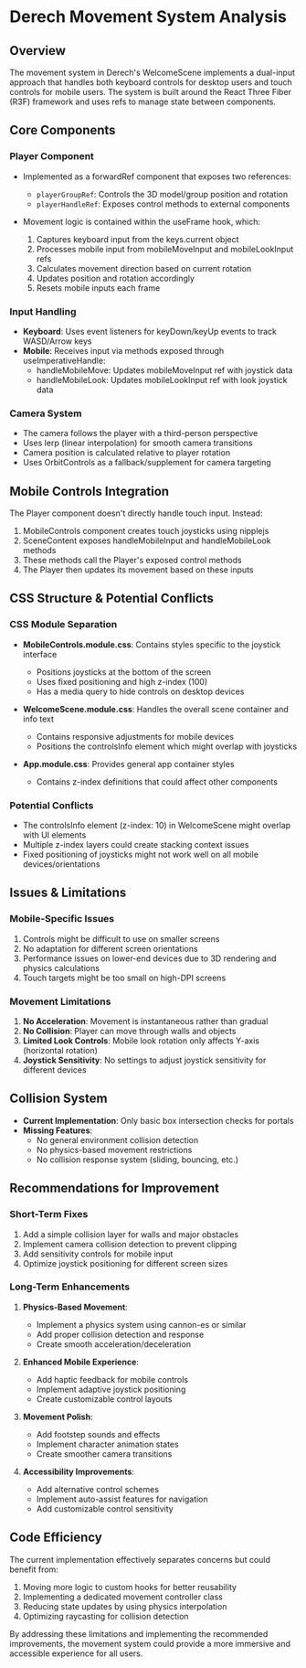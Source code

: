 # Derech Movement System Analysis

## Overview
The movement system in Derech's WelcomeScene implements a dual-input approach that handles both keyboard controls for desktop users and touch controls for mobile users. The system is built around the React Three Fiber (R3F) framework and uses refs to manage state between components.

## Core Components

### Player Component
- Implemented as a forwardRef component that exposes two references:
  - `playerGroupRef`: Controls the 3D model/group position and rotation
  - `playerHandleRef`: Exposes control methods to external components

- Movement logic is contained within the useFrame hook, which:
  1. Captures keyboard input from the keys.current object
  2. Processes mobile input from mobileMoveInput and mobileLookInput refs
  3. Calculates movement direction based on current rotation
  4. Updates position and rotation accordingly
  5. Resets mobile inputs each frame

### Input Handling
- **Keyboard**: Uses event listeners for keyDown/keyUp events to track WASD/Arrow keys
- **Mobile**: Receives input via methods exposed through useImperativeHandle:
  - handleMobileMove: Updates mobileMoveInput ref with joystick data
  - handleMobileLook: Updates mobileLookInput ref with look joystick data

### Camera System
- The camera follows the player with a third-person perspective
- Uses lerp (linear interpolation) for smooth camera transitions
- Camera position is calculated relative to player rotation
- Uses OrbitControls as a fallback/supplement for camera targeting

## Mobile Controls Integration

The Player component doesn't directly handle touch input. Instead:
1. MobileControls component creates touch joysticks using nipplejs
2. SceneContent exposes handleMobileInput and handleMobileLook methods
3. These methods call the Player's exposed control methods
4. The Player then updates its movement based on these inputs

## CSS Structure & Potential Conflicts

### CSS Module Separation
- **MobileControls.module.css**: Contains styles specific to the joystick interface
  - Positions joysticks at the bottom of the screen
  - Uses fixed positioning and high z-index (100)
  - Has a media query to hide controls on desktop devices

- **WelcomeScene.module.css**: Handles the overall scene container and info text
  - Contains responsive adjustments for mobile devices
  - Positions the controlsInfo element which might overlap with joysticks

- **App.module.css**: Provides general app container styles
  - Contains z-index definitions that could affect other components

### Potential Conflicts
- The controlsInfo element (z-index: 10) in WelcomeScene might overlap with UI elements
- Multiple z-index layers could create stacking context issues
- Fixed positioning of joysticks might not work well on all mobile devices/orientations

## Issues & Limitations

### Mobile-Specific Issues
1. Controls might be difficult to use on smaller screens
2. No adaptation for different screen orientations
3. Performance issues on lower-end devices due to 3D rendering and physics calculations
4. Touch targets might be too small on high-DPI screens

### Movement Limitations
1. **No Acceleration**: Movement is instantaneous rather than gradual
2. **No Collision**: Player can move through walls and objects
3. **Limited Look Controls**: Mobile look rotation only affects Y-axis (horizontal rotation)
4. **Joystick Sensitivity**: No settings to adjust joystick sensitivity for different devices

## Collision System
- **Current Implementation**: Only basic box intersection checks for portals
- **Missing Features**:
  - No general environment collision detection
  - No physics-based movement restrictions
  - No collision response system (sliding, bouncing, etc.)

## Recommendations for Improvement

### Short-Term Fixes
1. Add a simple collision layer for walls and major obstacles
2. Implement camera collision detection to prevent clipping
3. Add sensitivity controls for mobile input
4. Optimize joystick positioning for different screen sizes

### Long-Term Enhancements
1. **Physics-Based Movement**:
   - Implement a physics system using cannon-es or similar
   - Add proper collision detection and response
   - Create smooth acceleration/deceleration

2. **Enhanced Mobile Experience**:
   - Add haptic feedback for mobile controls
   - Implement adaptive joystick positioning
   - Create customizable control layouts

3. **Movement Polish**:
   - Add footstep sounds and effects
   - Implement character animation states
   - Create smoother camera transitions

4. **Accessibility Improvements**:
   - Add alternative control schemes
   - Implement auto-assist features for navigation
   - Add customizable control sensitivity

## Code Efficiency
The current implementation effectively separates concerns but could benefit from:
1. Moving more logic to custom hooks for better reusability
2. Implementing a dedicated movement controller class
3. Reducing state updates by using physics interpolation
4. Optimizing raycasting for collision detection

By addressing these limitations and implementing the recommended improvements, the movement system could provide a more immersive and accessible experience for all users. 